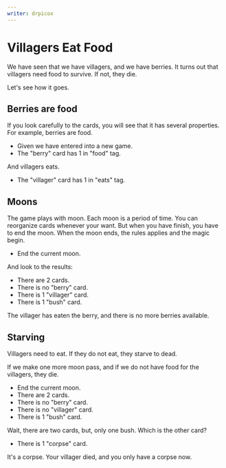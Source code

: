 ```yaml
---
writer: drpicox
---
```

# Villagers Eat Food

We have seen that we have villagers, and we have berries.
It turns out that villagers need food to survive. If not, they die.

Let's see how it goes.

## Berries are food

If you look carefully to the cards, you will
see that it has several properties.
For example, berries are food.

 * Given we have entered into a new game.
 * The "berry" card has 1 in "food" tag.

And villagers eats.

 * The "villager" card has 1 in "eats" tag.

## Moons

The game plays with moon. 
Each moon is a period of time.
You can reorganize cards whenever your want.
But when you have finish, you have to end the moon.
When the moon ends, the rules applies and the magic begin.

 * End the current moon.

And look to the results:

 * There are 2 cards.
 * There is no "berry" card.
 * There is 1 "villager" card.
 * There is 1 "bush" card.

The villager has eaten the berry, and there is no 
more berries available.

## Starving

Villagers need to eat. 
If they do not eat, they starve to dead.

If we make one more moon pass, 
and if we do not have food for the villagers,
they die.

 * End the current moon.
 * There are 2 cards.
 * There is no "berry" card.
 * There is no "villager" card.
 * There is 1 "bush" card.

Wait, there are two cards, but, only one bush.
Which is the other card?

 * There is 1 "corpse" card.

It's a corpse. Your villager died,
and you only have a corpse now.
